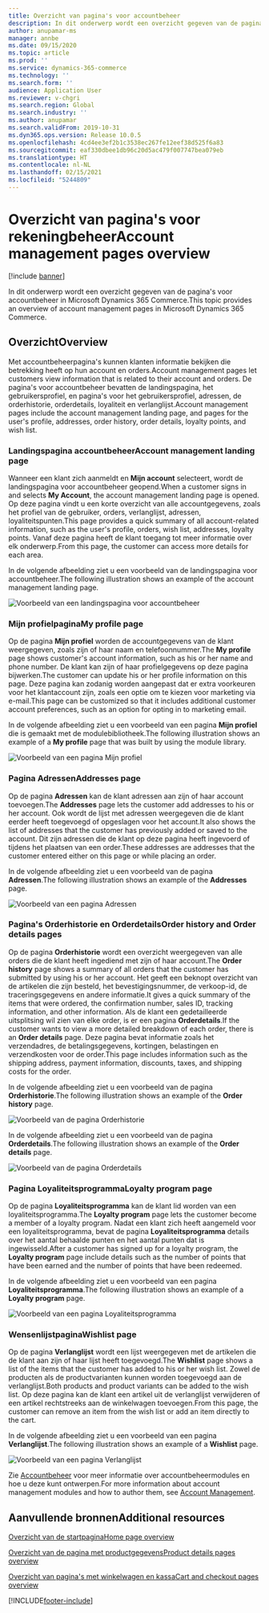```yaml
---
title: Overzicht van pagina's voor accountbeheer
description: In dit onderwerp wordt een overzicht gegeven van de pagina's voor accountbeheer in Microsoft Dynamics 365 Commerce.
author: anupamar-ms
manager: annbe
ms.date: 09/15/2020
ms.topic: article
ms.prod: ''
ms.service: dynamics-365-commerce
ms.technology: ''
ms.search.form: ''
audience: Application User
ms.reviewer: v-chgri
ms.search.region: Global
ms.search.industry: ''
ms.author: anupamar
ms.search.validFrom: 2019-10-31
ms.dyn365.ops.version: Release 10.0.5
ms.openlocfilehash: 4cd4ee3ef2b1c3538ec267fe12eef38d525f6a83
ms.sourcegitcommit: eaf330dbee1db96c20d5ac479f007747bea079eb
ms.translationtype: HT
ms.contentlocale: nl-NL
ms.lasthandoff: 02/15/2021
ms.locfileid: "5244809"
---
```

# <a name="account-management-pages-overview"></a><span data-ttu-id="404bb-103">Overzicht van pagina's voor rekeningbeheer</span><span class="sxs-lookup"><span data-stu-id="404bb-103">Account management pages overview</span></span>

[!include [banner](includes/banner.md)]

<span data-ttu-id="404bb-104">In dit onderwerp wordt een overzicht gegeven van de pagina's voor accountbeheer in Microsoft Dynamics 365 Commerce.</span><span class="sxs-lookup"><span data-stu-id="404bb-104">This topic provides an overview of account management pages in Microsoft Dynamics 365 Commerce.</span></span>

## <a name="overview"></a><span data-ttu-id="404bb-105">Overzicht</span><span class="sxs-lookup"><span data-stu-id="404bb-105">Overview</span></span>

<span data-ttu-id="404bb-106">Met accountbeheerpagina's kunnen klanten informatie bekijken die betrekking heeft op hun account en orders.</span><span class="sxs-lookup"><span data-stu-id="404bb-106">Account management pages let customers view information that is related to their account and orders.</span></span> <span data-ttu-id="404bb-107">De pagina's voor accountbeheer bevatten de landingspagina, het gebruikersprofiel, en pagina's voor het gebruikersprofiel, adressen, de orderhistorie, orderdetails, loyaliteit en verlanglijst.</span><span class="sxs-lookup"><span data-stu-id="404bb-107">Account management pages include the account management landing page, and pages for the user's profile, addresses, order history, order details, loyalty points, and wish list.</span></span>

### <a name="account-management-landing-page"></a><span data-ttu-id="404bb-108">Landingspagina accountbeheer</span><span class="sxs-lookup"><span data-stu-id="404bb-108">Account management landing page</span></span>

<span data-ttu-id="404bb-109">Wanneer een klant zich aanmeldt en **Mijn account** selecteert, wordt de landingspagina voor accountbeheer geopend.</span><span class="sxs-lookup"><span data-stu-id="404bb-109">When a customer signs in and selects **My Account**, the account management landing page is opened.</span></span> <span data-ttu-id="404bb-110">Op deze pagina vindt u een korte overzicht van alle accountgegevens, zoals het profiel van de gebruiker, orders, verlanglijst, adressen, loyaliteitspunten.</span><span class="sxs-lookup"><span data-stu-id="404bb-110">This page provides a quick summary of all account-related information, such as the user's profile, orders, wish list, addresses, loyalty points.</span></span> <span data-ttu-id="404bb-111">Vanaf deze pagina heeft de klant toegang tot meer informatie over elk onderwerp.</span><span class="sxs-lookup"><span data-stu-id="404bb-111">From this page, the customer can access more details for each area.</span></span>

<span data-ttu-id="404bb-112">In de volgende afbeelding ziet u een voorbeeld van de landingspagina voor accountbeheer.</span><span class="sxs-lookup"><span data-stu-id="404bb-112">The following illustration shows an example of the account management landing page.</span></span>

![Voorbeeld van een landingspagina voor accountbeheer](./media/Account-Management.PNG)

### <a name="my-profile-page"></a><span data-ttu-id="404bb-114">Mijn profielpagina</span><span class="sxs-lookup"><span data-stu-id="404bb-114">My profile page</span></span>

<span data-ttu-id="404bb-115">Op de pagina **Mijn profiel** worden de accountgegevens van de klant weergegeven, zoals zijn of haar naam en telefoonnummer.</span><span class="sxs-lookup"><span data-stu-id="404bb-115">The **My profile** page shows customer's account information, such as his or her name and phone number.</span></span> <span data-ttu-id="404bb-116">De klant kan zijn of haar profielgegevens op deze pagina bijwerken.</span><span class="sxs-lookup"><span data-stu-id="404bb-116">The customer can update his or her profile information on this page.</span></span> <span data-ttu-id="404bb-117">Deze pagina kan zodanig worden aangepast dat er extra voorkeuren voor het klantaccount zijn, zoals een optie om te kiezen voor marketing via e-mail.</span><span class="sxs-lookup"><span data-stu-id="404bb-117">This page can be customized so that it includes additional customer account preferences, such as an option for opting in to marketing email.</span></span>

<span data-ttu-id="404bb-118">In de volgende afbeelding ziet u een voorbeeld van een pagina **Mijn profiel** die is gemaakt met de modulebibliotheek.</span><span class="sxs-lookup"><span data-stu-id="404bb-118">The following illustration shows an example of a **My profile** page that was built by using the module library.</span></span>

![Voorbeeld van een pagina Mijn profiel](./media/Account-Management-MyProfile.PNG)

### <a name="addresses-page"></a><span data-ttu-id="404bb-120">Pagina Adressen</span><span class="sxs-lookup"><span data-stu-id="404bb-120">Addresses page</span></span>

<span data-ttu-id="404bb-121">Op de pagina **Adressen** kan de klant adressen aan zijn of haar account toevoegen.</span><span class="sxs-lookup"><span data-stu-id="404bb-121">The **Addresses** page lets the customer add addresses to his or her account.</span></span> <span data-ttu-id="404bb-122">Ook wordt de lijst met adressen weergegeven die de klant eerder heeft toegevoegd of opgeslagen voor het account.</span><span class="sxs-lookup"><span data-stu-id="404bb-122">It also shows the list of addresses that the customer has previously added or saved to the account.</span></span> <span data-ttu-id="404bb-123">Dit zijn adressen die de klant op deze pagina heeft ingevoerd of tijdens het plaatsen van een order.</span><span class="sxs-lookup"><span data-stu-id="404bb-123">These addresses are addresses that the customer entered either on this page or while placing an order.</span></span>

<span data-ttu-id="404bb-124">In de volgende afbeelding ziet u een voorbeeld van de pagina **Adressen**.</span><span class="sxs-lookup"><span data-stu-id="404bb-124">The following illustration shows an example of the **Addresses** page.</span></span>

![Voorbeeld van een pagina Adressen](./media/Account-Management-Address.png)

### <a name="order-history-and-order-details-pages"></a><span data-ttu-id="404bb-126">Pagina's Orderhistorie en Orderdetails</span><span class="sxs-lookup"><span data-stu-id="404bb-126">Order history and Order details pages</span></span>

<span data-ttu-id="404bb-127">Op de pagina **Orderhistorie** wordt een overzicht weergegeven van alle orders die de klant heeft ingediend met zijn of haar account.</span><span class="sxs-lookup"><span data-stu-id="404bb-127">The **Order history** page shows a summary of all orders that the customer has submitted by using his or her account.</span></span> <span data-ttu-id="404bb-128">Het geeft een beknopt overzicht van de artikelen die zijn besteld, het bevestigingsnummer, de verkoop-id, de traceringsgegevens en andere informatie.</span><span class="sxs-lookup"><span data-stu-id="404bb-128">It gives a quick summary of the items that were ordered, the confirmation number, sales ID, tracking information, and other information.</span></span> <span data-ttu-id="404bb-129">Als de klant een gedetailleerde uitsplitsing wil zien van elke order, is er een pagina **Orderdetails**.</span><span class="sxs-lookup"><span data-stu-id="404bb-129">If the customer wants to view a more detailed breakdown of each order, there is an **Order details** page.</span></span> <span data-ttu-id="404bb-130">Deze pagina bevat informatie zoals het verzendadres, de betalingsgegevens, kortingen, belastingen en verzendkosten voor de order.</span><span class="sxs-lookup"><span data-stu-id="404bb-130">This page includes information such as the shipping address, payment information, discounts, taxes, and shipping costs for the order.</span></span>

<span data-ttu-id="404bb-131">In de volgende afbeelding ziet u een voorbeeld van de pagina **Orderhistorie**.</span><span class="sxs-lookup"><span data-stu-id="404bb-131">The following illustration shows an example of the **Order history** page.</span></span>

![Voorbeeld van de pagina Orderhistorie](./media/Account-Management-OrderHistory.PNG)

<span data-ttu-id="404bb-133">In de volgende afbeelding ziet u een voorbeeld van de pagina **Orderdetails**.</span><span class="sxs-lookup"><span data-stu-id="404bb-133">The following illustration shows an example of the **Order details** page.</span></span>

![Voorbeeld van de pagina Orderdetails](./media/Account-Management-OrderDetails.PNG)

### <a name="loyalty-program-page"></a><span data-ttu-id="404bb-135">Pagina Loyaliteitsprogramma</span><span class="sxs-lookup"><span data-stu-id="404bb-135">Loyalty program page</span></span>

<span data-ttu-id="404bb-136">Op de pagina **Loyaliteitsprogramma** kan de klant lid worden van een loyaliteitsprogramma.</span><span class="sxs-lookup"><span data-stu-id="404bb-136">The **Loyalty program** page lets the customer become a member of a loyalty program.</span></span> <span data-ttu-id="404bb-137">Nadat een klant zich heeft aangemeld voor een loyaliteitsprogramma, bevat de pagina **Loyaliteitsprogramma** details over het aantal behaalde punten en het aantal punten dat is ingewisseld.</span><span class="sxs-lookup"><span data-stu-id="404bb-137">After a customer has signed up for a loyalty program, the **Loyalty program** page include details such as the number of points that have been earned and the number of points that have been redeemed.</span></span>

<span data-ttu-id="404bb-138">In de volgende afbeelding ziet u een voorbeeld van een pagina **Loyaliteitsprogramma**.</span><span class="sxs-lookup"><span data-stu-id="404bb-138">The following illustration shows an example of a **Loyalty program** page.</span></span>

![Voorbeeld van een pagina Loyaliteitsprogramma](./media/Account-Management-Loyalty.PNG)

### <a name="wishlist-page"></a><span data-ttu-id="404bb-140">Wensenlijstpagina</span><span class="sxs-lookup"><span data-stu-id="404bb-140">Wishlist page</span></span>

<span data-ttu-id="404bb-141">Op de pagina **Verlanglijst** wordt een lijst weergegeven met de artikelen die de klant aan zijn of haar lijst heeft toegevoegd.</span><span class="sxs-lookup"><span data-stu-id="404bb-141">The **Wishlist** page shows a list of the items that the customer has added to his or her wish list.</span></span> <span data-ttu-id="404bb-142">Zowel de producten als de productvarianten kunnen worden toegevoegd aan de verlanglijst.</span><span class="sxs-lookup"><span data-stu-id="404bb-142">Both products and product variants can be added to the wish list.</span></span> <span data-ttu-id="404bb-143">Op deze pagina kan de klant een artikel uit de verlanglijst verwijderen of een artikel rechtstreeks aan de winkelwagen toevoegen.</span><span class="sxs-lookup"><span data-stu-id="404bb-143">From this page, the customer can remove an item from the wish list or add an item directly to the cart.</span></span>

<span data-ttu-id="404bb-144">In de volgende afbeelding ziet u een voorbeeld van een pagina **Verlanglijst**.</span><span class="sxs-lookup"><span data-stu-id="404bb-144">The following illustration shows an example of a **Wishlist** page.</span></span>

![Voorbeeld van een pagina Verlanglijst](./media/Account-Management-Wishlist.PNG)

<span data-ttu-id="404bb-146">Zie [Accountbeheer](account-management.md) voor meer informatie over accountbeheermodules en hoe u deze kunt ontwerpen.</span><span class="sxs-lookup"><span data-stu-id="404bb-146">For more information about account management modules and how to author them, see [Account Management](account-management.md).</span></span>

## <a name="additional-resources"></a><span data-ttu-id="404bb-147">Aanvullende bronnen</span><span class="sxs-lookup"><span data-stu-id="404bb-147">Additional resources</span></span>

[<span data-ttu-id="404bb-148">Overzicht van de startpagina</span><span class="sxs-lookup"><span data-stu-id="404bb-148">Home page overview</span></span>](quick-tour-home-page.md)

[<span data-ttu-id="404bb-149">Overzicht van de pagina met productgegevens</span><span class="sxs-lookup"><span data-stu-id="404bb-149">Product details pages overview</span></span>](quick-tour-pdp.md)

[<span data-ttu-id="404bb-150">Overzicht van pagina's met winkelwagen en kassa</span><span class="sxs-lookup"><span data-stu-id="404bb-150">Cart and checkout pages overview</span></span>](quick-tour-cart-checkout.md)



[!INCLUDE[footer-include](../includes/footer-banner.md)]